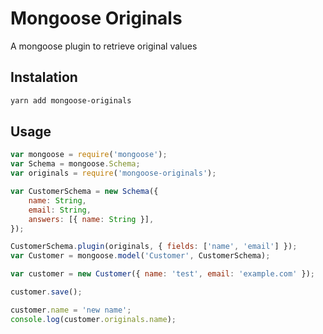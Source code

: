 Mongoose Originals
==================

A mongoose plugin to retrieve original values

Instalation
-----------

```bash
yarn add mongoose-originals
```

Usage
-----

```javascript
var mongoose = require('mongoose');
var Schema = mongoose.Schema;
var originals = require('mongoose-originals');

var CustomerSchema = new Schema({
    name: String,
    email: String,
    answers: [{ name: String }],
});

CustomerSchema.plugin(originals, { fields: ['name', 'email'] });
var Customer = mongoose.model('Customer', CustomerSchema);

var customer = new Customer({ name: 'test', email: 'example.com' });

customer.save();

customer.name = 'new name';
console.log(customer.originals.name);
```
